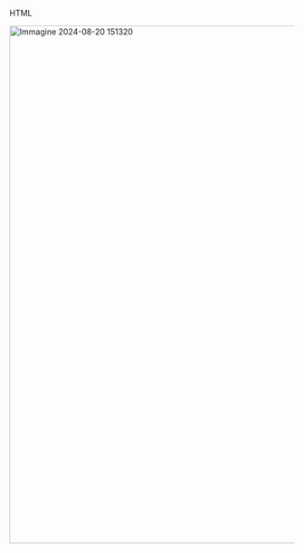 HTML

<img width="915" alt="Immagine 2024-08-20 151320" src="https://github.com/user-attachments/assets/562b0cbe-bc0d-4300-859c-6da4f3782f97">
